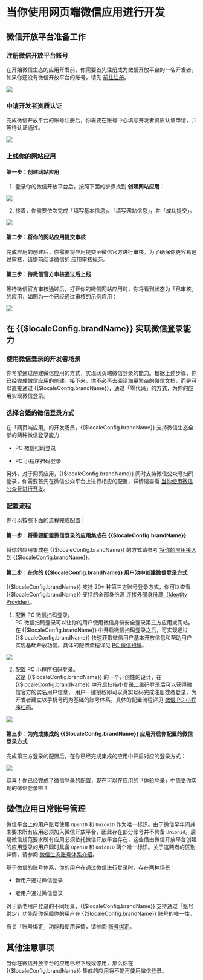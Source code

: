 # 当你使用网页端微信应用进行开发

<LastUpdated/>

## 微信开放平台准备工作

### 注册微信开放平台账号​

在开始微信生态的应用开发前，你需要首先注册成为微信开放平台的一名开发者。如果你还没有微信开放平台的账号，请先 [前往注册](https://open.weixin.qq.com/wxaopen/regist/index)。

<img src="./images/wechat-dev-platform-register.png" style="display:block;margin: 0 auto;"/>

### 申请开发者资质认证

完成微信开放平台的账号注册后，你需要在账号中心填写开发者资质认证申请，并等待认证通过。

<img src="./images/apply-for-dev-certification.png" style="display:block;margin: 0 auto;"/>

### 上线你的网站应用
  
#### 第一步：创建网站应用

1. 登录你的微信开放平台后，按照下面的步骤找到 **创建网站应用**：

<img src="./images/create-web-app.png" style="display:block;margin: 0 auto;"/>

2. 接着，你需要依次完成「填写基本信息」、「填写网站信息」，并「成功提交」。

<img src="./images/fill-web-app-info.png" style="display:block;margin: 0 auto;"/>

#### 第二步：将你的网站应用提交审核

完成应用的创建后，你需要将应用提交至微信官方进行审核。为了确保你更容易通过审核，请提前阅读微信的 [应用审核规范](https://developers.weixin.qq.com/doc/oplatform/Website_App/operation.html)。

#### 第三步：待微信官方审核通过后上线

等待微信官方审核通过后，打开你的微信网站应用时，你将看到状态为「已审核」的应用，如图为一个已经通过审核的示例应用：

<img src="./images/web-app-approved.png" style="display:block;margin: 0 auto;"/>

## 在 {{$localeConfig.brandName}} 实现微信登录能力

### 使用微信登录的开发者场景

你希望通过创建微信应用的方式，实现网页端微信登录的能力。根据上述步骤，你已经完成微信应用的创建。接下来，你不必再去阅读海量繁杂的微信文档，而是可以直接通过 {{$localeConfig.brandName}}，通过「零代码」的方式，为你的应用实现微信登录。

### 选择合适的微信登录方式

在「网页端应用」的开发场景，{{$localeConfig.brandName}} 支持微信生态全部的两种微信登录能力：

* PC 微信扫码登录

* PC 小程序扫码登录

另外，对于网页应用，{{$localeConfig.brandName}} 同时支持微信公众号扫码登录，你需要首先在微信公众平台上进行相应的配置，详情请查看 [当你使用微信公众号进行开发](/guides/wechat-ecosystem/wechat-public-account-app.md)。

### 配置流程

你可以按照下面的流程完成配置：

#### 第一步：将需要配置微信登录的应用集成在 {{$localeConfig.brandName}}

将你的应用集成在 {{$localeConfig.brandName}} 的方式请参考 [将你的应用接入到 {{$localeConfig.brandName}}](/guides/app-new/create-app/README.md)。

#### 第二步：在你的 {{$localeConfig.brandName}} 用户池中创建微信登录方式

{{$localeConfig.brandName}} 支持 20+ 种第三方账号登录方式，你可以查看 {{$localeConfig.brandName}} 支持的全部身份源 [连接外部身份源（Identity Provider）](/guides/connections/README.md)。

1. 配置 PC 微信扫码登录。</br>PC 微信扫码登录可以让你的用户使用微信身份安全登录第三方应用或网站。在 {{$localeConfig.brandName}} 中开启微信扫码登录之后，可实现通过 {{$localeConfig.brandName}} 快速获取微信用户基本开放信息和帮助用户实现基础开放功能。具体的配置流程详见 [PC 微信扫码](/guides/connections/social/wechat-pc/README.md)。

<img src="./images/pc-wechat-scan.png" style="display:block;margin: 0 auto;"/>

2. 配置 PC 小程序扫码登录。</br>这是 {{$localeConfig.brandName}} 的一个开创性的设计，在 {{$localeConfig.brandName}} 中开启扫描小登录二维码登录后可以获得微信官方的实名用户信息， 用户一键授权即可以真实号码完成注册或者登录，为开发者建立以手机号码为基础的账号体系。具体的配置流程详见 [微信 PC 小程序扫码](/guides/connections/social/wechat-miniprogram-qrconnect/README.md)。

<img src="./images/wechat-pc-miniprogram-login-config.png" style="display:block;margin: 0 auto;"/>

#### 第三步：为完成集成的 {{$localeConfig.brandName}} 应用开启你配置的微信登录方式

完成第三方登录的配置后，在你已经完成集成的应用中开启对应的登录方式：

<img src="./images/enable-wechat-pc-app-login.png" style="display:block;margin: 0 auto;"/>

恭喜！你已经完成了微信登录的配置，现在可以在应用的「体验登录」中感受你实现的微信登录啦！

## 微信应用日常账号管理

微信平台上的用户账号使用 `OpenID` 和 `UnionID` 作为唯一标识。由于微信早年间并未要求所有应用必须加入微信开放平台，因此存在部分账号并不具备 `Unionid`。后期微信规范要求所有应用必须依托微信开放平台存在，这些借由微信开放平台创建的应用登录的用户同时具备 `OpenID` 和 `UnionID` 两个唯一标识。关于这两者的区别详情，请参阅 [微信生态账号体系介绍](/guides/wechat-ecosystem/README.md)。

基于微信的账号体系，你的用户在通过微信进行登录时，存在两种场景：

* 新用户通过微信登录

* 老用户通过微信登录

对于新老用户登录的不同场景，{{$localeConfig.brandName}} 支持通过「账号绑定」功能帮你保障你的用户在 {{$localeConfig.brandName}} 账号的唯一性。

有关「账号绑定」功能和使用详情，请参阅 [账号绑定](/guides/connections/account-binding.md)。

## 其他注意事项

当你在微信开放平台的应用已经下线或停用，那么你在 {{$localeConfig.brandName}} 集成的应用将不能再使用微信登录。